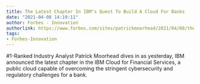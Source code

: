 ```yaml
---
title: The Latest Chapter In IBM’s Quest To Build A Cloud For Banks
date: "2021-04-08 14:19:11"
author: Forbes - Innovation
authorlink: https://www.forbes.com/sites/patrickmoorhead/2021/04/08/the-latest-chapter-in-ibms-quest-to-build-a-cloud-for-banks/
tags:
- Forbes-Innovation
---
```

#1-Ranked Industry Analyst Patrick Moorhead dives in as yesterday, IBM announced the latest chapter in the IBM Cloud for Financial Services, a public cloud capable of overcoming the stringent cybersecurity and regulatory challenges for a bank.